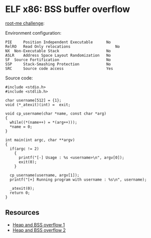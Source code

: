 # ELF x86: BSS buffer overflow

[root-me challenge](https://www.root-me.org/en/Challenges/App-System/ELF-x86-BSS-buffer-overflow):

Environment configuration:

```text
PIE 	Position Independent Executable 	 No 
RelRO 	Read Only relocations 	                 No 
NX 	Non-Executable Stack 	                 No 
ASLR 	Address Space Layout Randomization 	 No 
SF 	Source Fortification 	                 No 
SSP 	Stack-Smashing Protection 	         No 
SRC 	Source code access 	                 Yes 
```

Source code:

```text
#include <stdio.h>
#include <stdlib.h>
 
char username[512] = {1};
void (*_atexit)(int) =  exit;
 
void cp_username(char *name, const char *arg)
{
  while((*(name++) = *(arg++)));
  *name = 0;
}
 
int main(int argc, char **argv)
{
  if(argc != 2)
    {
      printf("[-] Usage : %s <username>\n", argv[0]);
      exit(0);
    }
   
  cp_username(username, argv[1]);
  printf("[+] Running program with username : %s\n", username);
   
  _atexit(0);
  return 0;
}
```

## Resources

* [Heap and BSS overflow 1](https://repository.root-me.org/Exploitation%20-%20Syst%C3%A8me/Unix/EN%20-%20Heap%20and%20BSS%20overflow%201.pdf)
* [Heap and BSS overflow 2](https://repository.root-me.org/Exploitation%20-%20Syst%C3%A8me/Unix/EN%20-%20Heap%20and%20BSS%20overflow%202.pdf)
